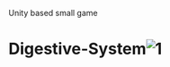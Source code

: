 Unity based small game
# Digestive-System![1](https://github.com/rakshajay/Digestsive-stystem/assets/137255223/8530c2e0-eb5d-467b-8d48-effbc9a2f1eb)
